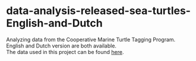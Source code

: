 # data-analysis-released-sea-turtles-English-and-Dutch
Analyzing data from the Cooperative Marine Turtle Tagging Program.</br>
English and Dutch version are both available.</br>
The data used in this project can be found [here](https://catalog.data.gov/dataset/cooperative-marine-turtle-tagging-program-sea-turtle-tagging-records-on-rehabilitated-and-relea).
